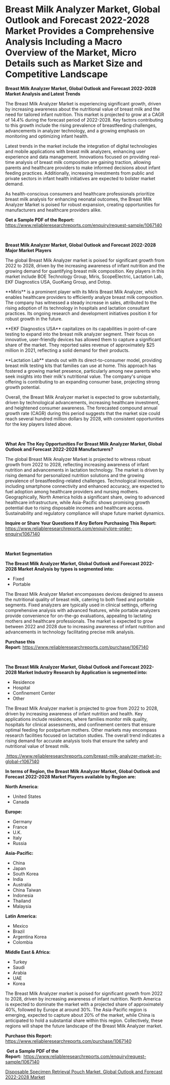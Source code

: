 <p><h1>Breast Milk Analyzer Market, Global Outlook and Forecast 2022-2028 Market Provides a Comprehensive Analysis Including a Macro Overview of the Market, Micro Details such as Market Size and Competitive Landscape</h1></p><p><strong>Breast Milk Analyzer Market, Global Outlook and Forecast 2022-2028 Market Analysis and Latest Trends</strong></p>
<p><p>The Breast Milk Analyzer Market is experiencing significant growth, driven by increasing awareness about the nutritional value of breast milk and the need for tailored infant nutrition. This market is projected to grow at a CAGR of 14.4% during the forecast period of 2022-2028. Key factors contributing to this growth include the rising prevalence of breastfeeding challenges, advancements in analyzer technology, and a growing emphasis on monitoring and optimizing infant health.</p><p>Latest trends in the market include the integration of digital technologies and mobile applications with breast milk analyzers, enhancing user experience and data management. Innovations focused on providing real-time analysis of breast milk composition are gaining traction, allowing parents and healthcare providers to make informed decisions about infant feeding practices. Additionally, increasing investments from public and private sectors in infant health initiatives are expected to bolster market demand.</p><p>As health-conscious consumers and healthcare professionals prioritize breast milk analysis for enhancing neonatal outcomes, the Breast Milk Analyzer Market is poised for robust expansion, creating opportunities for manufacturers and healthcare providers alike.</p></p>
<p><strong>Get a Sample PDF of the Report:&nbsp;</strong> <a href="https://www.reliableresearchreports.com/enquiry/request-sample/1067140?utm_campaign=2245&utm_medium=2&utm_source=Github&utm_content=ia&utm_term=21032025&utm_id=breast-milk-analyzer-market-global-outlook-and-forecast-2022-2028">https://www.reliableresearchreports.com/enquiry/request-sample/1067140</a></p>
<p>&nbsp;</p>
<p><strong>Breast Milk Analyzer Market, Global Outlook and Forecast 2022-2028 Major Market Players</strong></p>
<p><p>The global Breast Milk Analyzer market is poised for significant growth from 2022 to 2028, driven by the increasing awareness of infant nutrition and the growing demand for quantifying breast milk composition. Key players in this market include BOE Technology Group, Miris, ScopeElectric, Lactation Lab, EKF Diagnostics USA, GuoKang Group, and Dotop.</p><p>**Miris** is a prominent player with its Miris Breast Milk Analyzer, which enables healthcare providers to efficiently analyze breast milk composition. The company has witnessed a steady increase in sales, attributed to the rising adoption of its technology in hospitals and lactation consultant practices. Its ongoing research and development initiatives position it for robust growth in the future.</p><p>**EKF Diagnostics USA** capitalizes on its capabilities in point-of-care testing to expand into the breast milk analyzer segment. Their focus on innovative, user-friendly devices has allowed them to capture a significant share of the market. They reported sales revenue of approximately $25 million in 2021, reflecting a solid demand for their products.</p><p>**Lactation Lab** stands out with its direct-to-consumer model, providing breast milk testing kits that families can use at home. This approach has fostered a growing market presence, particularly among new parents who seek insights into their milk's nutritional value. The company's unique offering is contributing to an expanding consumer base, projecting strong growth potential.</p><p>Overall, the Breast Milk Analyzer market is expected to grow substantially, driven by technological advancements, increasing healthcare investment, and heightened consumer awareness. The forecasted compound annual growth rate (CAGR) during this period suggests that the market size could reach several hundred million dollars by 2028, with consistent opportunities for the key players listed above.</p></p>
<p>&nbsp;</p>
<p><strong>What Are The Key Opportunities For Breast Milk Analyzer Market, Global Outlook and Forecast 2022-2028 Manufacturers?</strong></p>
<p><p>The global Breast Milk Analyzer Market is projected to witness robust growth from 2022 to 2028, reflecting increasing awareness of infant nutrition and advancements in lactation technology. The market is driven by rising demand for personalized nutrition solutions and the growing prevalence of breastfeeding-related challenges. Technological innovations, including smartphone connectivity and enhanced accuracy, are expected to fuel adoption among healthcare providers and nursing mothers. Geographically, North America holds a significant share, owing to advanced healthcare infrastructure, while Asia-Pacific shows promising growth potential due to rising disposable incomes and healthcare access. Sustainability and regulatory compliance will shape future market dynamics.</p></p>
<p><strong>Inquire or Share Your Questions If Any Before Purchasing This Report:</strong> <a href="https://www.reliableresearchreports.com/enquiry/pre-order-enquiry/1067140?utm_campaign=2245&utm_medium=2&utm_source=Github&utm_content=ia&utm_term=21032025&utm_id=breast-milk-analyzer-market-global-outlook-and-forecast-2022-2028">https://www.reliableresearchreports.com/enquiry/pre-order-enquiry/1067140</a></p>
<p>&nbsp;</p>
<p><strong>Market Segmentation</strong></p>
<p><strong>The Breast Milk Analyzer Market, Global Outlook and Forecast 2022-2028 Market Analysis by types is segmented into:</strong></p>
<p><ul><li>Fixed</li><li>Portable</li></ul></p>
<p><p>The Breast Milk Analyzer Market encompasses devices designed to assess the nutritional quality of breast milk, catering to both fixed and portable segments. Fixed analyzers are typically used in clinical settings, offering comprehensive analysis with advanced features, while portable analyzers provide convenience for on-the-go evaluations, appealing to lactating mothers and healthcare professionals. The market is expected to grow between 2022 and 2028 due to increasing awareness of infant nutrition and advancements in technology facilitating precise milk analysis.</p></p>
<p><strong>Purchase this Report:&nbsp;</strong><a href="https://www.reliableresearchreports.com/purchase/1067140?utm_campaign=2245&utm_medium=2&utm_source=Github&utm_content=ia&utm_term=21032025&utm_id=breast-milk-analyzer-market-global-outlook-and-forecast-2022-2028">https://www.reliableresearchreports.com/purchase/1067140</a></p>
<p>&nbsp;</p>
<p><strong>The Breast Milk Analyzer Market, Global Outlook and Forecast 2022-2028 Market Industry Research by Application is segmented into:</strong></p>
<p><ul><li>Residence</li><li>Hospital</li><li>Confinement Center</li><li>Other</li></ul></p>
<p><p>The Breast Milk Analyzer market is projected to grow from 2022 to 2028, driven by increasing awareness of infant nutrition and health. Key applications include residences, where families monitor milk quality, hospitals for clinical assessments, and confinement centers that ensure optimal feeding for postpartum mothers. Other markets may encompass research facilities focused on lactation studies. The overall trend indicates a rising demand for accurate analysis tools that ensure the safety and nutritional value of breast milk.</p></p>
<p><a href="https://www.reliableresearchreports.com/breast-milk-analyzer-market-in-global-r1067140?utm_campaign=2245&utm_medium=2&utm_source=Github&utm_content=ia&utm_term=21032025&utm_id=breast-milk-analyzer-market-global-outlook-and-forecast-2022-2028">&nbsp;https://www.reliableresearchreports.com/breast-milk-analyzer-market-in-global-r1067140</a></p>
<p><strong>In terms of Region, the Breast Milk Analyzer Market, Global Outlook and Forecast 2022-2028 Market Players available by Region are:</strong></p>
<p>
    <p> <strong> North America: </strong>
        <ul>
            <li>United States</li>
            <li>Canada</li>
        </ul>
        </p> 
    <p> <strong> Europe: </strong>
        <ul>
            <li>Germany</li>
            <li>France</li>
            <li>U.K.</li>
            <li>Italy</li>
            <li>Russia</li>
        </ul>
        </p> 
    <p> <strong> Asia-Pacific: </strong>
        <ul>
            <li>China</li>
            <li>Japan</li>
            <li>South Korea</li>
            <li>India</li>
            <li>Australia</li>
            <li>China Taiwan</li>
            <li>Indonesia</li>
            <li>Thailand</li>
            <li>Malaysia</li>
        </ul>
        </p> 
    <p> <strong> Latin America: </strong>
        <ul>
            <li>Mexico</li>
            <li>Brazil</li>
            <li>Argentina Korea</li>
            <li>Colombia</li>
        </ul>
        </p> 
    <p> <strong> Middle East & Africa: </strong>
        <ul>
            <li>Turkey</li>
            <li>Saudi</li>
            <li>Arabia</li>
            <li>UAE</li>
            <li>Korea</li>
        </ul>
    </p>
    </p>
<p><p>The Breast Milk Analyzer market is poised for significant growth from 2022 to 2028, driven by increasing awareness of infant nutrition. North America is expected to dominate the market with a projected share of approximately 40%, followed by Europe at around 30%. The Asia-Pacific region is emerging, expected to capture about 20% of the market, while China is anticipated to hold a substantial share within this region. Collectively, these regions will shape the future landscape of the Breast Milk Analyzer market.</p></p>
<p><strong>Purchase this Report: </strong><a href="https://www.reliableresearchreports.com/purchase/1067140?utm_campaign=2245&utm_medium=2&utm_source=Github&utm_content=ia&utm_term=21032025&utm_id=breast-milk-analyzer-market-global-outlook-and-forecast-2022-2028">https://www.reliableresearchreports.com/purchase/1067140</a></p>
<p>&nbsp;<strong>Get a Sample PDF of the Report:&nbsp;&nbsp;</strong><a href="https://www.reliableresearchreports.com/enquiry/request-sample/1067140?utm_campaign=2245&utm_medium=2&utm_source=Github&utm_content=ia&utm_term=21032025&utm_id=breast-milk-analyzer-market-global-outlook-and-forecast-2022-2028">https://www.reliableresearchreports.com/enquiry/request-sample/1067140</a></p>
<p><strong></strong></p>
<p><p><a href="https://github.com/LilianFaulkner65/Market-Research-Report-List-2/blob/main/disposable-specimen-retrieval-pouch-market-global-outlook-and-forecast-2022-2028-market.md?utm_campaign=2245&utm_medium=2&utm_source=Github&utm_content=ia&utm_term=21032025&utm_id=breast-milk-analyzer-market-global-outlook-and-forecast-2022-2028">Disposable Specimen Retrieval Pouch Market, Global Outlook and Forecast 2022-2028 Market</a></p></p>
